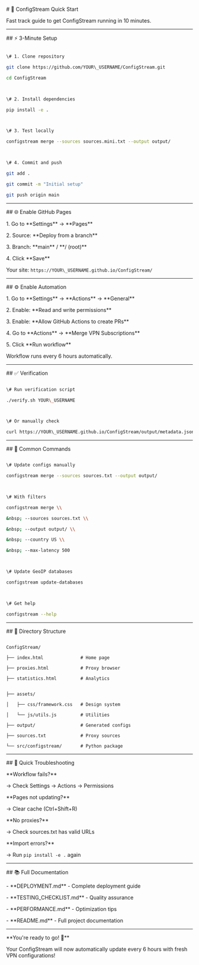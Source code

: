 \# 🚀 ConfigStream Quick Start



Fast track guide to get ConfigStream running in 10 minutes.



---



\## ⚡ 3-Minute Setup

```bash

\# 1. Clone repository

git clone https://github.com/YOUR\_USERNAME/ConfigStream.git

cd ConfigStream



\# 2. Install dependencies

pip install -e .



\# 3. Test locally

configstream merge --sources sources.mini.txt --output output/



\# 4. Commit and push

git add .

git commit -m "Initial setup"

git push origin main

```



---



\## 🌐 Enable GitHub Pages



1\. Go to \*\*Settings\*\* → \*\*Pages\*\*

2\. Source: \*\*Deploy from a branch\*\*

3\. Branch: \*\*main\*\* / \*\*/ (root)\*\*

4\. Click \*\*Save\*\*



Your site: `https://YOUR\_USERNAME.github.io/ConfigStream/`



---



\## ⚙️ Enable Automation



1\. Go to \*\*Settings\*\* → \*\*Actions\*\* → \*\*General\*\*

2\. Enable: \*\*Read and write permissions\*\*

3\. Enable: \*\*Allow GitHub Actions to create PRs\*\*

4\. Go to \*\*Actions\*\* → \*\*Merge VPN Subscriptions\*\*

5\. Click \*\*Run workflow\*\*



Workflow runs every 6 hours automatically.



---



\## ✅ Verification

```bash

\# Run verification script

./verify.sh YOUR\_USERNAME



\# Or manually check

curl https://YOUR\_USERNAME.github.io/ConfigStream/output/metadata.json

```



---



\## 🎯 Common Commands

```bash

\# Update configs manually

configstream merge --sources sources.txt --output output/



\# With filters

configstream merge \\

&nbsp; --sources sources.txt \\

&nbsp; --output output/ \\

&nbsp; --country US \\

&nbsp; --max-latency 500



\# Update GeoIP databases

configstream update-databases



\# Get help

configstream --help

```



---



\## 📂 Directory Structure

```

ConfigStream/

├── index.html              # Home page

├── proxies.html            # Proxy browser

├── statistics.html         # Analytics


├── assets/

│   ├── css/framework.css   # Design system

│   └── js/utils.js         # Utilities

├── output/                 # Generated configs

├── sources.txt             # Proxy sources

└── src/configstream/       # Python package

```



---



\## 🐛 Quick Troubleshooting



\*\*Workflow fails?\*\*

→ Check Settings → Actions → Permissions



\*\*Pages not updating?\*\*

→ Clear cache (Ctrl+Shift+R)



\*\*No proxies?\*\*

→ Check sources.txt has valid URLs



\*\*Import errors?\*\*

→ Run `pip install -e .` again



---



\## 📚 Full Documentation



\- \*\*DEPLOYMENT.md\*\* - Complete deployment guide

\- \*\*TESTING\_CHECKLIST.md\*\* - Quality assurance

\- \*\*PERFORMANCE.md\*\* - Optimization tips

\- \*\*README.md\*\* - Full project documentation



---



\*\*You're ready to go! 🎉\*\*



Your ConfigStream will now automatically update every 6 hours with fresh VPN configurations!


